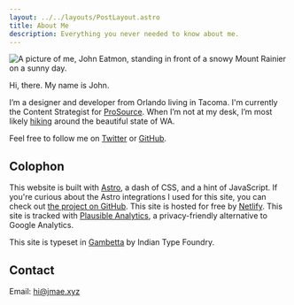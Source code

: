 ```yaml
---
layout: ../../layouts/PostLayout.astro
title: About Me
description: Everything you never needed to know about me.
---
```

  
<Img
  src="/src/img/me.png"
  alt="A picture of me, John Eatmon, standing in front of a snowy Mount Rainier on a sunny day."
  preload="avif"
  loading="eager"
/>

Hi, there. My name is John.

I’m a designer and developer from Orlando living in Tacoma. I'm currently the Content Strategist for [ProSource](https://www.getprosource.com/). When I’m not at my desk, I’m most likely [hiking](/hikes) around the beautiful state of WA.

Feel free to follow me on [Twitter](https://twitter.com/jmaeat) or [GitHub](https://github.com/jmaeat).

## Colophon

This website is built with [Astro](https://astro.build/), a dash of CSS, and a hint of JavaScript. If you're curious about the Astro integrations I used for this site, you can check out [the project on GitHub](https://github.com/jmaeat/www#readme). This site is hosted for free by [Netlify](https://www.netlify.com/). This site is tracked with [Plausible Analytics](https://plausible.io/jmae.xyz), a privacy-friendly alternative to Google Analytics.

This site is typeset in [Gambetta](https://www.fontshare.com/fonts/gambetta) by Indian Type Foundry.

## Contact

Email: [hi@jmae.xyz](mailto:hi@jmae.xyz?subject=Hello)
